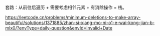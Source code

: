 
套路：从前往后遍历 + 需要考虑相邻元素 + 有消除操作 = 栈。


https://leetcode.cn/problems/minimum-deletions-to-make-array-beautiful/solutions/1371885/zhan-si-xiang-mo-ni-o1-e-wai-kong-jian-b-mlx0/?envType=daily-question&envId=Invalid+Date